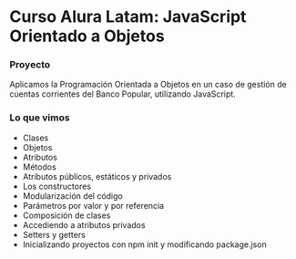 # Curso Alura Latam: JavaScript Orientado a Objetos

### Proyecto

Aplicamos la Programación Orientada a Objetos en un caso de gestión de cuentas corrientes del Banco Popular, utilizando JavaScript.

### Lo que vimos

- Clases
- Objetos
- Atributos
- Métodos
- Atributos públicos, estáticos y privados
- Los constructores
- Modularización del código
- Parámetros por valor y por referencia
- Composición de clases
- Accediendo a atributos privados
- Setters y getters 
- Inicializando proyectos con npm init y modificando package.json